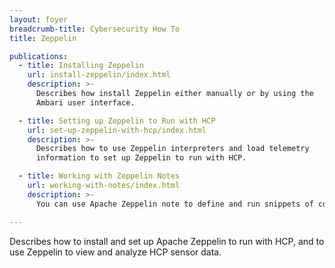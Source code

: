 ```yaml
---
layout: foyer
breadcrumb-title: Cybersecurity How To
title: Zeppelin

publications:
  - title: Installing Zeppelin
    url: install-zeppelin/index.html
    description: >-
      Describes how install Zeppelin either manually or by using the
      Ambari user interface.

  - title: Setting up Zeppelin to Run with HCP
    url: set-up-zeppelin-with-hcp/index.html
    description: >-
      Describes how to use Zeppelin interpreters and load telemetry
      information to set up Zeppelin to run with HCP.

  - title: Working with Zeppelin Notes
    url: working-with-notes/index.html
    description: >-
      You can use Apache Zeppelin note to define and run snippets of code in a flexible manner.

---
```


Describes how to install and set up Apache Zeppelin to run with HCP, and
to use Zeppelin to view and analyze HCP sensor data.
